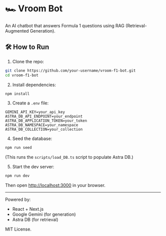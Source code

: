 # 🏎️ Vroom Bot

An AI chatbot that answers Formula 1 questions using RAG (Retrieval-Augmented Generation).

## 🛠️ How to Run

1. Clone the repo:
```bash
git clone https://github.com/your-username/vroom-f1-bot.git
cd vroom-f1-bot
````

2. Install dependencies:

```bash
npm install
```

3. Create a `.env` file:

```env
GEMINI_API_KEY=your_api_key
ASTRA_DB_API_ENDPOINT=your_endpoint
ASTRA_DB_APPLICATION_TOKEN=your_token
ASTRA_DB_NAMESPACE=your_namespace
ASTRA_DB_COLLECTION=your_collection
```

4. Seed the database:

```bash
npm run seed
```

(This runs the `scripts/load_DB.ts` script to populate Astra DB.)

5. Start the dev server:

```bash
npm run dev
```

Then open [http://localhost:3000](http://localhost:3000) in your browser.

---

Powered by:

* React + Next.js
* Google Gemini (for generation)
* Astra DB (for retrieval)

MIT License.

